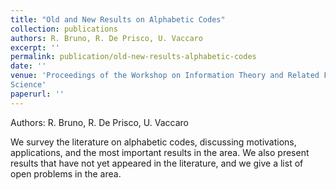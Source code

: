 ```yaml
---
title: "Old and New Results on Alphabetic Codes"
collection: publications
authors: R. Bruno, R. De Prisco, U. Vaccaro
excerpt: ''
permalink: publication/old-new-results-alphabetic-codes
date: ''
venue: 'Proceedings of the Workshop on Information Theory and Related Fields, Lectures Notes in Computer
Science'
paperurl: ''
---
```

Authors: R. Bruno, R. De Prisco, U. Vaccaro

We survey the literature on alphabetic codes, discussing motivations, applications, and the most important results in the area. We
also present results that have not yet appeared in the literature, and we give a list of open problems in the area.
